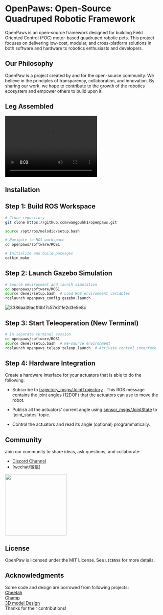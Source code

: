 # OpenPaws: Open-Source Quadruped Robotic Framework

OpenPaws is an open-source framework designed for building Field Oriented Control (FOC) motor-based quadruped robotic pets. This project focuses on delivering low-cost, modular, and cross-platform solutions in both software and hardware to robotics enthusiasts and developers.

## Our Philosophy

OpenPaw is a project created by and for the open-source community. We believe in the principles of transparency, collaboration, and innovation. By sharing our work, we hope to contribute to the growth of the robotics ecosystem and empower others to build upon it.

## Leg Assembled

<video width="300" height="200" autoplay="true" src="https://github.com/user-attachments/assets/0310e957-bd4b-4fca-84c4-60ede9ea3b31"></video>

## Installation

## Step 1: Build ROS Workspace

```bash
# Clone repository
git clone https://github.com/wangpuhk1/openpaws.git

source /opt/ros/melodic/setup.bash

# Navigate to ROS workspace
cd openpaws/software/ROS1

# Initialize and build packages
catkin_make
```

## Step 2: Launch Gazebo Simulation

```bash
# Source environment and launch simulation
cd openpaws/software/ROS1
source devel/setup.bash  # Load ROS environment variables
roslaunch openpaws_config gazebo.launch
```

![3386aa39acff4b17c57e31fe2d3e5e8c](https://github.com/user-attachments/assets/9773d29b-20ca-413f-8ad3-1bb63ef0e7b7)

## Step 3: Start Teleoperation (New Terminal)

```bash
# In separate terminal session
cd openpaws/software/ROS1
source devel/setup.bash  # Re-source environment
roslaunch openpaws_teleop teleop.launch  # Activate control interface
```

## Step 4: Hardware Integration

Create a hardware interface for your actuators that is able to do the following:

- Subscribe to [trajectory_msgs/JointTrajectory](http://docs.ros.org/melodic/api/trajectory_msgs/html/msg/JointTrajectory.html) . This ROS message contains the joint angles (12DOF) that the actuators can use to move the robot.

- Publish all the actuators' current angle using [sensor_msgs/JointState](http://docs.ros.org/melodic/api/sensor_msgs/html/msg/JointState.html) to 'joint_states' topic.

- Control the actuators and read its angle (optional) programmatically.

## Community

Join our community to share ideas, ask questions, and collaborate:  

- [Discord Channel](https://discord.gg/qjGJGtSM)
- [wechat/微信]
<img src="https://github.com/user-attachments/assets/97889b2a-1614-4917-bfae-5bbfe15ed46b" width="200px">

## License

OpenPaw is licensed under the MIT License. See `LICENSE` for more details.

## Acknowledgments

Some code and design are borrowed from following projects:  
[Cheetah](https://github.com/mit-biomimetics/Cheetah-Software)  
[Champ](https://github.com/chvmp/champ)  
[3D model Design](https://oshwhub.com/gulu666/detector-disaster-scene-3d-reconstruction-robot-dog)  
Thanks for their contributions!
